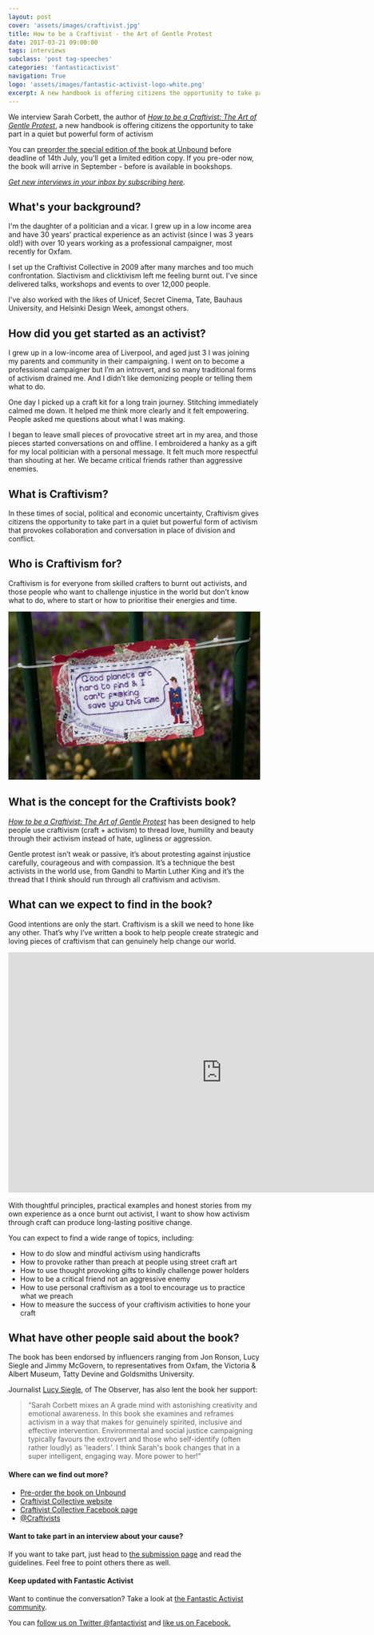 ```yaml
---
layout: post
cover: 'assets/images/craftivist.jpg'
title: How to be a Craftivist - the Art of Gentle Protest
date: 2017-03-21 09:00:00
tags: interviews
subclass: 'post tag-speeches'
categories: 'fantasticactivist'
navigation: True
logo: 'assets/images/fantastic-activist-logo-white.png'
excerpt: A new handbook is offering citizens the opportunity to take part in a quiet but powerful form of activism
---
```



<p>We interview Sarah Corbett, the author of <i><a href="https://unbound.com/books/craftivist">How to be a Craftivist: The Art of Gentle Protest</a></i>, a new handbook is offering citizens the opportunity to take part in a quiet but powerful form of activism</p>

<p>You can <a href="https://unbound.com/books/craftivist">preorder the special edition of the book at Unbound</a> before deadline of 14th July, you'll get a limited edition copy. If you pre-oder now, the book will arrive in September - before is available in bookshops.</p>

<p><i><a href="http://eepurl.com/cA_Psf">Get new interviews in your inbox by subscribing here</a>.</i></p>

<h2>What's your background?</h2>

<p>I'm the daughter of a politician and a vicar. I grew up in a low income area and have 30 years’ practical experience as an activist (since I was 3 years old!) with over 10 years working as a professional campaigner, most recently for Oxfam.</p>

<p>I set up the Craftivist Collective in 2009 after many marches and too much confrontation. Slactivism and clicktivism left me feeling burnt out. I've since delivered talks, workshops and events to over 12,000 people.</p>

<p>I've also worked with the likes of Unicef, Secret Cinema, Tate, Bauhaus University, and Helsinki Design Week, amongst others.</p>

<h2>How did you get started as an activist?</h2>

<p>I grew up in a low-income area of Liverpool, and aged just 3 I was joining my parents and community in their campaigning. I went on to become a professional campaigner but I’m an introvert, and so many traditional forms of activism drained me. And I didn’t like demonizing people or telling them what to do.</p>

<p>One day I picked up a craft kit for a long train journey. Stitching immediately calmed me down. It helped me think more clearly and it felt empowering. People asked me questions about what I was making.</p>

<p>I began to leave small pieces of provocative street art in my area, and those pieces started conversations on and offline. I embroidered a hanky as a gift for my local politician with a personal message. It felt much more respectful than shouting at her. We became critical friends rather than aggressive enemies.</p>

<h2>What is Craftivism?</h2>

<p>In these times of social, political and economic uncertainty, Craftivism gives citizens the opportunity to take part in a quiet but powerful form of activism that provokes collaboration and conversation in place of division and conflict.</p>

<h2>Who is Craftivism for?</h2>

<p>Craftivism is for everyone from skilled crafters to burnt out activists, and those people who want to challenge injustice in the world but don’t know what to do, where to start or how to prioritise their energies and time. </p>

<img src="assets/images/craftivist-collective.jpg">

<h2>What is the concept for the Craftivists book?</h2>

<p><i><a href="https://unbound.com/books/craftivist">How to be a Craftivist: The Art of Gentle Protest</a></i> has been designed to help people use craftivism (craft + activism) to thread love, humility and beauty through their activism instead of hate, ugliness or aggression.</p>

<p>Gentle protest isn’t weak or passive, it’s about protesting against injustice carefully, courageous and with compassion. It’s a technique the best activists in the world use, from Gandhi to Martin Luther King and it’s the thread that I think should run through all craftivism and activism.</p>

<h2>What can we expect to find in the book?</h2>

<p>Good intentions are only the start. Craftivism is a skill we need to hone like any other. That’s why I’ve written a book to help people create strategic and loving pieces of craftivism that can genuinely help change our world.</p>

<iframe width="853" height="480" src="https://www.youtube.com/embed/PtHaM7j3Hvg" frameborder="0" allowfullscreen></iframe>

<p>With thoughtful principles, practical examples and honest stories from my own experience as a once burnt out activist, I want to show how activism through craft can produce long-lasting positive change.</p>

<p>You can expect to find a wide range of topics, including:</p>

<ul>
<li>How to do slow and mindful activism using handicrafts</li>
<li>How to provoke rather than preach at people using street craft art</li>
<li>How to use thought provoking gifts to kindly challenge power holders</li>
<li>How to be a critical friend not an aggressive enemy</li>
<li>How to use personal craftivism as a tool to encourage us to practice what we preach</li>
<li>How to measure the success of your craftivism activities to hone your craft</li>
</ul>

<h2>What have other people said about the book?</h2>

<p>The book has been endorsed by influencers ranging from Jon Ronson, Lucy Siegle and Jimmy McGovern, to representatives from Oxfam, the Victoria & Albert Museum, Tatty Devine and Goldsmiths University.</p>

<p>Journalist <a href="https://en.wikipedia.org/wiki/Lucy_Siegle">Lucy Siegle</a>, of The Observer, has also lent the book her support: 

<blockquote>“Sarah Corbett mixes an A grade mind with astonishing creativity and emotional awareness. In this book she examines and reframes activism in a way that makes for genuinely spirited, inclusive and effective intervention. Environmental and social justice campaigning typically favours the extrovert and those who self-identify (often rather loudly) as 'leaders'. I think Sarah's book changes that in a super intelligent, engaging way. More power to her!”</blockquote>

<h4>Where can we find out more?</h4>
<ul>
<li><a href="https://unbound.com/books/craftivist">Pre-order the book on Unbound</a></li>
<li><a href="http://www.craftivist-collective.com/">Craftivist Collective website</a></li>
<li><a href="https://www.facebook.com/CraftivistCollective">Craftivist Collective Facebook page</a></li>
<li><a href="https://twitter.com/Craftivists?lang=en">@Craftivists</a></li>
</ul>

<h4>Want to take part in an interview about your cause?</h4>

<p>If you want to take part, just head to <a href="/submit">the submission page</a> and read the guidelines. Feel free to point others there as well.</p>

<h4>Keep updated with Fantastic Activist</h4>

<p>Want to continue the conversation? Take a look at <a href="http://community.fantasticactivist.com/">the Fantastic Activist community</a>.</p>

<p>You can <a href="http://twitter.com/fantactivist">follow us on Twitter @fantactivist</a> and <a href="http://facebook.com/fantasticactivist">like us on Facebook.</a></p>
